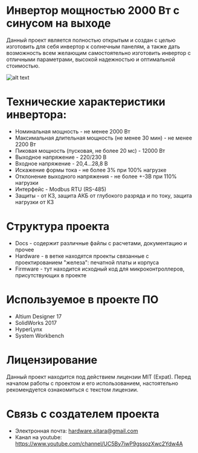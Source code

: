﻿# Инвертор мощностью 2000 Вт с синусом на выходе
Данный проект является полностью открытым и создан с целью изготовить для себя инвертор к солнечным панелям,
а также дать возможность всем желающим самостоятельно изготовить инвертор с отличными параметрами, высокой надежностью
и оптимальной стоимостью.

![alt text](https://github.com/Nordic-Energy/Invertor/blob/master/Docs/2.jpg)

# Технические характеристики инвертора:
* Номинальная мощность - не менее 2000 Вт
* Максимальная длительная мощность (не менее 30 мин) - не менее 2200 Вт
* Пиковая мощность (пусковая, не более 20 мс) - 12000 Вт
* Выходное напряжение - 220/230 В
* Входное напряжение - 20,4...28,8 В
* Искажение формы тока - не более 3% при 100% нагрузке
* Отклонение выходного напряжения - не более +-3В при 110% нагрузки
* Интерфейс - Modbus RTU (RS-485)
* Защиты - от КЗ, защита АКБ от глубокого разряда и по току, защита нагрузки от КЗ

# Структура проекта
* Docs - содержит различные файлы с расчетами, документацию и прочее
* Hardware - в ветке находятся проекты связанные с проектированием "железа": печатной платы и корпуса
* Firmware - тут находится исходный код для микроконтроллеров, присутствующих в проекте

# Используемое в проекте ПО
* Altium Designer 17
* SolidWorks 2017
* HyperLynx
* System Workbench

# Лицензирование
Данный проект находится под действием лицензии MIT (Expat). Перед началом работы с проектом и его использованием,
настоятельно рекомендуется ознакомиться с текстом лицензии.


# Связь с создателем проекта
* Электронная почта: hardware.sitara@gmail.com
* Канал на youtube: https://www.youtube.com/channel/UC5By7iwP9gssozXwc2Ydw4A



